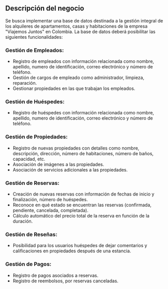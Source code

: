 ## Descripción del negocio

Se busca implementar una base de datos destinada a la gestión integral de los alquileres de apartamentos, casas y habitaciones de la empresa "Viajemos Juntos" en Colombia. La base de datos deberá posibilitar las siguientes funcionalidades:

### Gestión de Empleados:
- Registro de empleados con información relacionada como nombre, apellido, numero de identificación, correo electrónico y número de teléfono.
- Gestión de cargos de empleado como administrador, limpieza, reparación.
- Gestionar propiedades en las que trabajan los empleados.

### Gestión de Huéspedes:
- Registro de huéspedes con información relacionada como nombre, apellido, numero de identificación, correo electrónico y número de teléfono.

### Gestión de Propiedades:	
- Registro de nuevas propiedades con detalles como nombre, descripción, dirección, número de habitaciones, número de baños, capacidad, etc.
- Asociación de imágenes a las propiedades.
- Asociación de servicios adicionales a las propiedades.

### Gestión de Reservas:
- Creación de nuevas reservas con información de fechas de inicio y finalización, número de huéspedes.
- Reconoce en qué estado se encuentran las reservas (confirmada, pendiente, cancelada, completada).
- Cálculo automático del precio total de la reserva en función de la duración.

### Gestión de Reseñas:
- Posibilidad para los usuarios huéspedes de dejar comentarios y calificaciones en propiedades después de una estancia.

### Gestión de Pagos:
- Registro de pagos asociados a reservas.
- Registro de reembolsos, por reservas canceladas.
